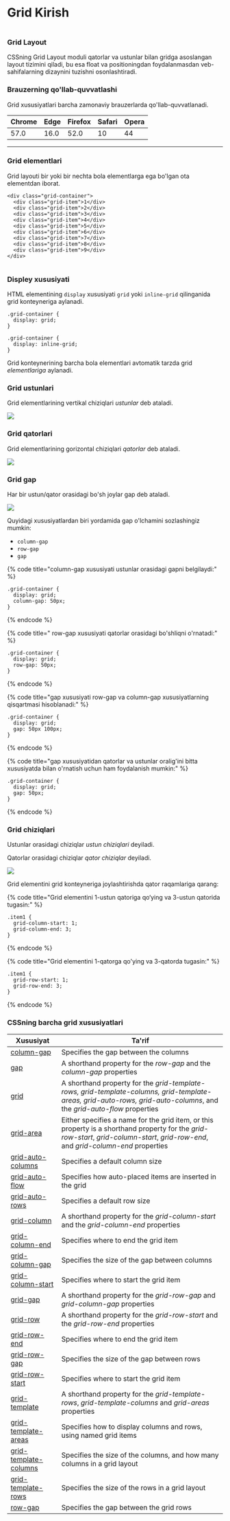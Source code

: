 # Grid Kirish

<figure><img src="../../.gitbook/assets/image (411).png" alt=""><figcaption></figcaption></figure>

### Grid Layout

CSSning Grid Layout moduli qatorlar va ustunlar bilan gridga asoslangan layout tizimini qiladi, bu esa float va positioningdan foydalanmasdan veb-sahifalarning dizaynini tuzishni osonlashtiradi.

### Brauzerning qo'llab-quvvatlashi

Grid xususiyatlari barcha zamonaviy brauzerlarda qo'llab-quvvatlanadi.

| Chrome | Edge | Firefox | Safari | Opera |
| ------ | ---- | ------- | ------ | ----- |
| 57.0   | 16.0 | 52.0    | 10     | 44    |

***

### Grid elementlari

Grid layouti bir yoki bir nechta bola elementlarga ega bo'lgan ota elementdan iborat.

```
<div class="grid-container">
  <div class="grid-item">1</div>
  <div class="grid-item">2</div>
  <div class="grid-item">3</div>
  <div class="grid-item">4</div>
  <div class="grid-item">5</div>
  <div class="grid-item">6</div>
  <div class="grid-item">7</div>
  <div class="grid-item">8</div>
  <div class="grid-item">9</div>
</div>
```

<figure><img src="../../.gitbook/assets/image (397).png" alt=""><figcaption></figcaption></figure>

### Displey xususiyati

HTML elementining `display` xususiyati `grid` yoki `inline-grid` qilinganida grid konteyneriga aylanadi.

```
.grid-container {
  display: grid;
}
```

```
.grid-container {
  display: inline-grid;
}
```

Grid konteynerining barcha bola elementlari avtomatik tarzda grid _elementlariga_ aylanadi.

### Grid ustunlari

Grid elementlarining vertikal chiziqlari _ustunlar_ deb ataladi.

![](https://www.w3schools.com/css/grid\_columns.png)

### Grid qatorlari

Grid elementlarining gorizontal chiziqlari _qatorlar_ deb ataladi.

![](https://www.w3schools.com/css/grid\_rows.png)

### Grid gap

Har bir ustun/qator orasidagi bo'sh joylar gap deb ataladi.

![](<../../.gitbook/assets/image (749).png>)

Quyidagi xususiyatlardan biri yordamida gap o'lchamini sozlashingiz mumkin:

* `column-gap`
* `row-gap`
* `gap`

{% code title="column-gap xususiyati ustunlar orasidagi gapni belgilaydi:" %}
```
.grid-container {
  display: grid;
  column-gap: 50px;
}
```
{% endcode %}

{% code title=" row-gap xususiyati qatorlar orasidagi bo'shliqni o'rnatadi:" %}
```
.grid-container {
  display: grid;
  row-gap: 50px;
}
```
{% endcode %}

{% code title="gap xususiyati row-gap va column-gap xususiyatlarning qisqartmasi hisoblanadi:" %}
```
.grid-container {
  display: grid;
  gap: 50px 100px;
}
```
{% endcode %}

{% code title="gap xususiyatidan qatorlar va ustunlar oralig'ini bitta xususiyatda bilan o'rnatish uchun ham foydalanish mumkin:" %}
```
.grid-container {
  display: grid;
  gap: 50px;
}
```
{% endcode %}

### Grid chiziqlari

Ustunlar orasidagi chiziqlar  _ustun chiziqlari_ deyiladi.

Qatorlar orasidagi chiziqlar _qator chiziqlar_ deyiladi.

![](<../../.gitbook/assets/image (736).png>)

Grid elementini grid konteyneriga joylashtirishda qator raqamlariga qarang:

{% code title="Grid elementini 1-ustun qatoriga qo‘ying va 3-ustun qatorida tugasin:" %}
```
.item1 {
  grid-column-start: 1;
  grid-column-end: 3;
}
```
{% endcode %}

{% code title="Grid elementini 1-qatorga qo'ying va 3-qatorda tugasin:" %}
```
.item1 {
  grid-row-start: 1;
  grid-row-end: 3;
}
```
{% endcode %}

### CSSning barcha grid xususiyatlari

| Xususiyat                                                                                                                                                               | Ta'rif                                                                                                                                                                              |
| ----------------------------------------------------------------------------------------------------------------------------------------------------------------------- | ----------------------------------------------------------------------------------------------------------------------------------------------------------------------------------- |
| [column-gap](https://www-w3schools-com.translate.goog/cssref/css3\_pr\_column-gap.asp?\_x\_tr\_sl=auto&\_x\_tr\_tl=uz&\_x\_tr\_hl=en&\_x\_tr\_pto=wapp)                 | Specifies the gap between the columns                                                                                                                                               |
| [gap](https://www-w3schools-com.translate.goog/cssref/css3\_pr\_gap.asp?\_x\_tr\_sl=auto&\_x\_tr\_tl=uz&\_x\_tr\_hl=en&\_x\_tr\_pto=wapp)                               | A shorthand property for the _row-gap_ and the _column-gap_ properties                                                                                                              |
| [grid](https://www-w3schools-com.translate.goog/cssref/pr\_grid.asp?\_x\_tr\_sl=auto&\_x\_tr\_tl=uz&\_x\_tr\_hl=en&\_x\_tr\_pto=wapp)                                   | A shorthand property for the _grid-template-rows, grid-template-columns, grid-template-areas, grid-auto-rows, grid-auto-columns_, and the _grid-auto-flow_ properties               |
| [grid-area](https://www-w3schools-com.translate.goog/cssref/pr\_grid-area.asp?\_x\_tr\_sl=auto&\_x\_tr\_tl=uz&\_x\_tr\_hl=en&\_x\_tr\_pto=wapp)                         | Either specifies a name for the grid item, or this property is a shorthand property for the _grid-row-start_, _grid-column-start_, _grid-row-end_, and _grid-column-end_ properties |
| [grid-auto-columns](https://www-w3schools-com.translate.goog/cssref/pr\_grid-auto-columns.asp?\_x\_tr\_sl=auto&\_x\_tr\_tl=uz&\_x\_tr\_hl=en&\_x\_tr\_pto=wapp)         | Specifies a default column size                                                                                                                                                     |
| [grid-auto-flow](https://www-w3schools-com.translate.goog/cssref/pr\_grid-auto-flow.asp?\_x\_tr\_sl=auto&\_x\_tr\_tl=uz&\_x\_tr\_hl=en&\_x\_tr\_pto=wapp)               | Specifies how auto-placed items are inserted in the grid                                                                                                                            |
| [grid-auto-rows](https://www-w3schools-com.translate.goog/cssref/pr\_grid-auto-rows.asp?\_x\_tr\_sl=auto&\_x\_tr\_tl=uz&\_x\_tr\_hl=en&\_x\_tr\_pto=wapp)               | Specifies a default row size                                                                                                                                                        |
| [grid-column](https://www-w3schools-com.translate.goog/cssref/pr\_grid-column.asp?\_x\_tr\_sl=auto&\_x\_tr\_tl=uz&\_x\_tr\_hl=en&\_x\_tr\_pto=wapp)                     | A shorthand property for the _grid-column-start_ and the _grid-column-end_ properties                                                                                               |
| [grid-column-end](https://www-w3schools-com.translate.goog/cssref/pr\_grid-column-end.asp?\_x\_tr\_sl=auto&\_x\_tr\_tl=uz&\_x\_tr\_hl=en&\_x\_tr\_pto=wapp)             | Specifies where to end the grid item                                                                                                                                                |
| [grid-column-gap](https://www-w3schools-com.translate.goog/cssref/pr\_grid-column-gap.asp?\_x\_tr\_sl=auto&\_x\_tr\_tl=uz&\_x\_tr\_hl=en&\_x\_tr\_pto=wapp)             | Specifies the size of the gap between columns                                                                                                                                       |
| [grid-column-start](https://www-w3schools-com.translate.goog/cssref/pr\_grid-column-start.asp?\_x\_tr\_sl=auto&\_x\_tr\_tl=uz&\_x\_tr\_hl=en&\_x\_tr\_pto=wapp)         | Specifies where to start the grid item                                                                                                                                              |
| [grid-gap](https://www-w3schools-com.translate.goog/cssref/pr\_grid-gap.asp?\_x\_tr\_sl=auto&\_x\_tr\_tl=uz&\_x\_tr\_hl=en&\_x\_tr\_pto=wapp)                           | A shorthand property for the _grid-row-gap_ and _grid-column-gap_ properties                                                                                                        |
| [grid-row](https://www-w3schools-com.translate.goog/cssref/pr\_grid-row.asp?\_x\_tr\_sl=auto&\_x\_tr\_tl=uz&\_x\_tr\_hl=en&\_x\_tr\_pto=wapp)                           | A shorthand property for the _grid-row-start_ and the _grid-row-end_ properties                                                                                                     |
| [grid-row-end](https://www-w3schools-com.translate.goog/cssref/pr\_grid-row-end.asp?\_x\_tr\_sl=auto&\_x\_tr\_tl=uz&\_x\_tr\_hl=en&\_x\_tr\_pto=wapp)                   | Specifies where to end the grid item                                                                                                                                                |
| [grid-row-gap](https://www-w3schools-com.translate.goog/cssref/pr\_grid-row-gap.asp?\_x\_tr\_sl=auto&\_x\_tr\_tl=uz&\_x\_tr\_hl=en&\_x\_tr\_pto=wapp)                   | Specifies the size of the gap between rows                                                                                                                                          |
| [grid-row-start](https://www-w3schools-com.translate.goog/cssref/pr\_grid-row-start.asp?\_x\_tr\_sl=auto&\_x\_tr\_tl=uz&\_x\_tr\_hl=en&\_x\_tr\_pto=wapp)               | Specifies where to start the grid item                                                                                                                                              |
| [grid-template](https://www-w3schools-com.translate.goog/cssref/pr\_grid-template.asp?\_x\_tr\_sl=auto&\_x\_tr\_tl=uz&\_x\_tr\_hl=en&\_x\_tr\_pto=wapp)                 | A shorthand property for the _grid-template-rows_, _grid-template-columns_ and _grid-areas_ properties                                                                              |
| [grid-template-areas](https://www-w3schools-com.translate.goog/cssref/pr\_grid-template-areas.asp?\_x\_tr\_sl=auto&\_x\_tr\_tl=uz&\_x\_tr\_hl=en&\_x\_tr\_pto=wapp)     | Specifies how to display columns and rows, using named grid items                                                                                                                   |
| [grid-template-columns](https://www-w3schools-com.translate.goog/cssref/pr\_grid-template-columns.asp?\_x\_tr\_sl=auto&\_x\_tr\_tl=uz&\_x\_tr\_hl=en&\_x\_tr\_pto=wapp) | Specifies the size of the columns, and how many columns in a grid layout                                                                                                            |
| [grid-template-rows](https://www-w3schools-com.translate.goog/cssref/pr\_grid-template-rows.asp?\_x\_tr\_sl=auto&\_x\_tr\_tl=uz&\_x\_tr\_hl=en&\_x\_tr\_pto=wapp)       | Specifies the size of the rows in a grid layout                                                                                                                                     |
| [row-gap](https://www-w3schools-com.translate.goog/cssref/css3\_pr\_row-gap.asp?\_x\_tr\_sl=auto&\_x\_tr\_tl=uz&\_x\_tr\_hl=en&\_x\_tr\_pto=wapp)                       | Specifies the gap between the grid rows                                                                                                                                             |
